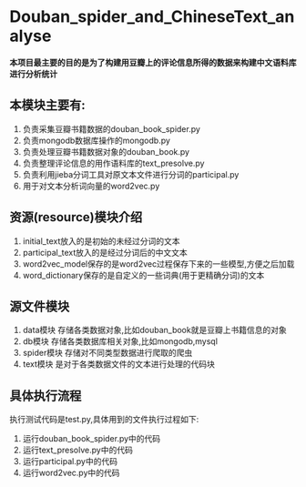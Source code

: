 # Douban_spider_and_ChineseText_analyse
**本项目最主要的目的是为了构建用豆瓣上的评论信息所得的数据来构建中文语料库进行分析统计**

## 本模块主要有:
1. 负责采集豆瓣书籍数据的douban_book_spider.py
2. 负责mongodb数据库操作的mongodb.py
3. 负责处理豆瓣书籍数据对象的douban_book.py
4. 负责整理评论信息的用作语料库的text_presolve.py
5. 负责利用jieba分词工具对原文本文件进行分词的participal.py
6. 用于对文本分析词向量的word2vec.py

## 资源(resource)模块介绍
1. initial_text放入的是初始的未经过分词的文本
2. participal_text放入的是经过分词后的中文文本
3. word2vec_model保存的是word2vec过程保存下来的一些模型,方便之后加载
4. word_dictionary保存的是自定义的一些词典(用于更精确分词)的文本

## 源文件模块
1. data模块 存储各类数据对象,比如douban_book就是豆瓣上书籍信息的对象
2. db模块 存储各类数据库相关对象,比如mongodb,mysql
3. spider模块 存储对不同类型数据进行爬取的爬虫
4. text模块 是对于各类数据文件的文本进行处理的代码块

## 具体执行流程
执行测试代码是test.py,具体用到的文件执行过程如下:
1. 运行douban_book_spider.py中的代码
2. 运行text_presolve.py中的代码
3. 运行participal.py中的代码
4. 运行word2vec.py中的代码